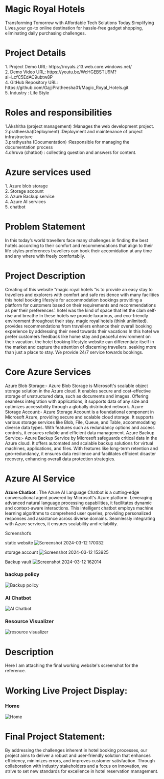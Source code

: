 <h1>Magic Royal Hotels</h1>
Transforming Tomorrow with Affordable Tech Solutions Today.Simplifying Lives,your go-to online destination for hassle-free gadget shopping, eliminating daily purchasing challenges.

<h1>Project Details</h1>
1. Project Demo URL: https://royals.z13.web.core.windows.net/<br>
2. Demo Video URL: https://youtu.be/WcHGEBSTU9M?si=LcfC5EdAC9ubtw8P<br>
4. GitHub Repository URL: https://github.com/GajjiPratheesha01/Magic_Royal_Hotels.git<br>
5. Industry : Life Style

<h1>Roles and responsibilities</h1>
1.Akshitha (project management) :Manages the web development project.<br>
2.pratheesha(Deployment)        :Deployment and maintenance of project infrastructure<br>
3.prathyusha (Documentation)    :Responsible for managing the documentation process<br>
4.dhruva (chatbot)              : collecting question and answers for content.<br>

<h1>Azure services used</h1>
1. Azure blob storage<br>
2. Storage account<br>
3. Azure Backup service<br>
4. Azure AI services<br>
5. chatbot<br>

<h1>Problem Statement</h1>

In this today’s world travellers face many challenges in finding the best  hotels according to their comfort and recommendations that align to their life styles preferences  travellers can book their accomidation at any time and any where with freely comfortabily. 

<h1>Project Description</h1>

Creating of this website “magic royal hotels “is to provide an easy stay to travellers and explorers with comfort and safe residence with many facilities this hotel booking lifestyle for accommodation bookings providing a platform for customers based on their requirements and recommendations as per their preferences’. hotel was the kind of space that let the clam self-rise and breathe
In these hotels we provide luxurious, and eco-friendly environment throughout their stay. magic royal hotels (think unlimited). provides recommendations from travellers enhance their overall booking experience by addressing their need towards their vacations
In this hotel we prefer customers feedback like home stay and peaceful environment on their vacation. the hotel booking lifestyle website can differentiate itself in the market and capture the attention of discerning travellers. seeking more than just a place to stay. We provide 24/7 service towards bookings.

<h1>Core Azure Services</h1>

Azure Blob Storage:- Azure Blob Storage is Microsoft's scalable object storage solution in the Azure cloud. It enables secure and cost-effective storage of unstructured data, such as documents and images. Offering seamless integration with applications, it supports data of any size and optimizes accessibility through a globally distributed network. Azure Storage Account:- Azure Storage Account is a foundational component in Microsoft Azure, providing secure and scalable cloud storage. It supports various storage services like Blob, File, Queue, and Table, accommodating diverse data types. With features such as redundancy options and access controls, it ensures reliable and efficient data management. Azure Backup Service:- Azure Backup Service by Microsoft safeguards critical data in the Azure cloud. It offers automated and scalable backup solutions for virtual machines, applications, and files. With features like long-term retention and geo-redundancy, it ensures data resilience and facilitates efficient disaster recovery, enhancing overall data protection strategies.

<h1>Azure AI Service</h1>

<b>Azure Chatbot </b>: The Azure AI Language Chatbot is a cutting-edge conversational agent powered by Microsoft's Azure platform. Leveraging advanced natural language processing capabilities, it facilitates dynamic and context-aware interactions. This intelligent chatbot employs machine learning algorithms to comprehend user queries, providing personalized responses and assistance across diverse domains. Seamlessly integrating with Azure services, it ensures scalability and reliability.

Screenshot’s

static website 
![Screenshot 2024-03-12 170032](https://github.com/GajjiPratheesha01/Magic_Royal_Hotels/assets/161677735/c1696db5-3304-4869-b924-e463cfc4296c)

storage account 
![Screenshot 2024-03-12 153925](https://github.com/GajjiPratheesha01/Magic_Royal_Hotels/assets/161677735/681e7362-74bd-4678-9c78-d9de50f6aeb3)

Backup vault 
![Screenshot 2024-03-12 162014](https://github.com/GajjiPratheesha01/Magic_Royal_Hotels/assets/161677735/3c6e3067-8010-4d2c-9524-16455259f036)

<h3>backup policy</h3>
<img src="![Screenshot 2024-03-12 163509](https://github.com/GajjiPratheesha01/Magic_Royal_Hotels/assets/161677735/18fe6fcb-2375-434a-80ff-433f0a96a691) " alt="Backup policy"/>

<h3>AI Chatbot</h3>
<img src="![Screenshot 2024-03-12 163725](https://github.com/GajjiPratheesha01/Magic_Royal_Hotels/assets/161677735/6b36de79-7947-4ed7-b69e-ce720862cb9f)" alt="AI Chatbot"/>

<h3>Resource Visualizer</h3> 
<img src="![Screenshot 2024-03-12 163943](https://github.com/GajjiPratheesha01/Magic_Royal_Hotels/assets/161677735/9c91a1f4-31a7-4ea8-a404-c8e47e05d004) " alt="resource visualizer"/>

<h1>Description</h1>
Here I am attaching the final working website's screenshot for the reference.
<h1>Working Live Project Display:</h1>
<h3>Home</h3> 
<img src="![Screenshot 2024-03-12 163600](https://github.com/GajjiPratheesha01/Magic_Royal_Hotels/assets/161677735/ca4bb135-3e52-4f27-9f24-b5e8ed60b0ba)
" alt="Home"/>

<h1>Final Project Statement:</h1>
By addressing the challenges inherent in hotel booking processes, our project aims to deliver a robust and user-friendly solution that enhances efficiency, minimizes errors, and improves customer satisfaction. Through collaboration with industry stakeholders and a focus on innovation, we strive to set new standards for excellence in hotel reservation management.
